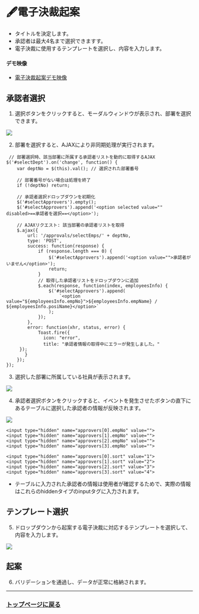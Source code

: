 # 🖋電子決裁起案
- タイトルを決定します。
- 承認者は最大4名まで選択できますす。
- 電子決裁に使用するテンプレートを選択し、内容を入力します。

#### デモ映像

- <a href="https://youtu.be/dpTXWomP3uY">電子決裁起案デモ映像</a>

	
## 承認者選択
1. 選択ボタンをクリックすると、モーダルウィンドウが表示され、部署を選択できます。
  <img src="https://github.com/leewoosang-hub/CollaVore/blob/master/images/selecting_approver.png">


2. 部署を選択すると、AJAXにより非同期処理が実行されます。

```
 // 部署選択時、該当部署に所属する承認者リストを動的に取得するAJAX
$('#selectDept').on('change', function() {
    var deptNo = $(this).val(); // 選択された部署番号

    // 部署番号がない場合は処理を終了
    if (!deptNo) return;

    // 承認者選択ドロップダウンを初期化
    $('#selectApprovers').empty();
    $('#selectApprovers').append('<option selected value="" disabled>==承認者を選択==</option>');

    // AJAXリクエスト: 該当部署の承認者リストを取得
    $.ajax({
        url: '/approvals/selectEmps/' + deptNo,
        type: 'POST',
        success: function(response) {
            if (response.length === 0) {
                $('#selectApprovers').append('<option value="">承認者がいません</option>');
                return;
            }
            // 取得した承認者リストをドロップダウンに追加
            $.each(response, function(index, employeesInfo) {
                $('#selectApprovers').append(
                    `<option value="${employeesInfo.empNo}">${employeesInfo.empName} / ${employeesInfo.posiName}</option>`
                );
            });
        },
        error: function(xhr, status, error) {
			Toast.fire({
			  icon: "error",
			  title: "承認者情報の取得中にエラーが発生しました。"
	 });
       }
    });
}); 
```

3. 選択した部署に所属している社員が表示されます。
  <img src="https://github.com/leewoosang-hub/CollaVore/blob/master/images/approver.png">

4. 承認者選択ボタンをクリックすると、イベントを発生させたボタンの直下にあるテーブルに選択した承認者の情報が反映されます。
  <img src="https://github.com/leewoosang-hub/CollaVore/blob/master/images/selected_approvers.png">
  
````
<input type="hidden" name="approvers[0].empNo" value="">
<input type="hidden" name="approvers[1].empNo" value="">
<input type="hidden" name="approvers[2].empNo" value="">
<input type="hidden" name="approvers[3].empNo" value="">

<input type="hidden" name="approvers[0].sort" value="1">
<input type="hidden" name="approvers[1].sort" value="2">
<input type="hidden" name="approvers[2].sort" value="3">
<input type="hidden" name="approvers[3].sort" value="4">
````
- テーブルに入力された承認者の情報は使用者が確認するためで、実際の情報はこれらのhiddenタイプのinputタグに入力されます。
  


## テンプレート選択
5. ドロップダウンから起案する電子決裁に対応するテンプレートを選択して、内容を入力します。
  <img src="https://github.com/leewoosang-hub/CollaVore/blob/master/images/template.png">

## 起案
6. バリデーションを通過し、データが正常に格納されます。

----
### <a href="https://github.com/leewoosang-hub/CollaVore">トップページに戻る
	
